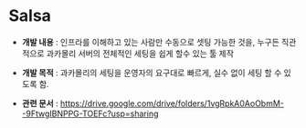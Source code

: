 # Salsa

* __개발 내용__ : 인프라를 이해하고 있는 사람만 수동으로 셋팅 가능한 것을, 누구든 직관적으로 과카몰리 서버의 전체적인 세팅을 쉽게 할수 있는 툴 제작

* __개발 목적__ : 과카몰리의 세팅을 운영자의 요구대로 빠르게, 실수 없이 세팅 할 수 있도록 함.

* __관련 문서__ : https://drive.google.com/drive/folders/1vgRpkA0AoObmM--9FtwgIBNPPG-TOEFc?usp=sharing

